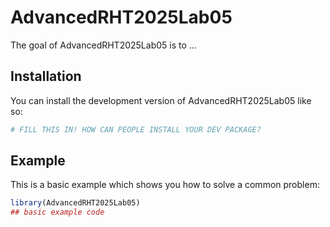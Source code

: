 
# AdvancedRHT2025Lab05

<!-- badges: start -->
<!-- badges: end -->

The goal of AdvancedRHT2025Lab05 is to ...

## Installation

You can install the development version of AdvancedRHT2025Lab05 like so:

``` r
# FILL THIS IN! HOW CAN PEOPLE INSTALL YOUR DEV PACKAGE?
```

## Example

This is a basic example which shows you how to solve a common problem:

``` r
library(AdvancedRHT2025Lab05)
## basic example code
```

